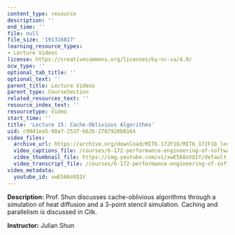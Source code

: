 ```yaml
---
content_type: resource
description: ''
end_time: ''
file: null
file_size: '191316817'
learning_resource_types:
- Lecture Videos
license: https://creativecommons.org/licenses/by-nc-sa/4.0/
ocw_type: ''
optional_tab_title: ''
optional_text: ''
parent_title: Lecture Videos
parent_type: CourseSection
related_resources_text: ''
resource_index_text: ''
resourcetype: Video
start_time: ''
title: 'Lecture 15: Cache-Oblivious Algorithms'
uid: c9841ea5-90a7-2537-6626-2767928b8164
video_files:
  archive_url: https://archive.org/download/MIT6.172F18/MIT6_172F18_lecture_15_300k.mp4
  video_captions_file: /courses/6-172-performance-engineering-of-software-systems-fall-2018/27ca5081e62c55dbb70369463619222a_xwE568oVQ1Y.vtt
  video_thumbnail_file: https://img.youtube.com/vi/xwE568oVQ1Y/default.jpg
  video_transcript_file: /courses/6-172-performance-engineering-of-software-systems-fall-2018/8d3e98342b1c22f784e64285a7235a34_xwE568oVQ1Y.pdf
video_metadata:
  youtube_id: xwE568oVQ1Y
---
```


**Description:** Prof. Shun discusses cache-oblivious algorithms through a simulation of heat diffusion and a 3-point stencil simulation. Caching and parallelism is discussed in Cilk.

**Instructor:** Julian Shun

